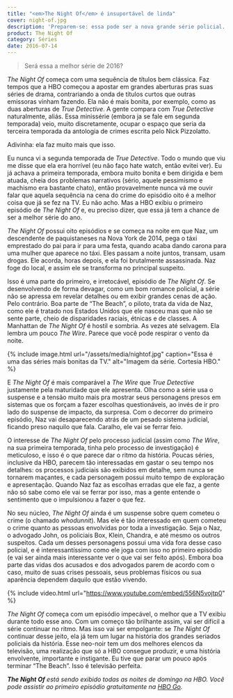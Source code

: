 ```yaml
---
title: "<em>The Night Of</em> é insuportável de linda"
cover: night-of.jpg
description: 'Preparem-se: essa pode ser a nova grande série policial.'
product: The Night Of
category: Séries
date: 2016-07-14
---
```


> Será essa a melhor série de 2016?

_The Night Of_ começa com uma sequência de títulos bem clássica. Faz tempos que a HBO começou a apostar em grandes aberturas pras suas séries de drama, contrariando a onda de títulos curtos que outras emissoras vinham fazendo. Ela não é mais bonita, por exemplo, como as duas aberturas de _True Detective_. A gente compara com _True Detective_ naturalmente, aliás. Essa minissérie (embora ja se fale em segunda temporada) veio, muito discretamente, ocupar o espaço que seria da terceira temporada da antologia de crimes escrita pelo Nick Pizzolatto.

Adivinha: ela faz muito mais que isso.

Eu nunca vi a segunda temporada de _True Detective_. Todo o mundo que viu me disse que ela era horrível (eu não faço hate watch, então evitei ver). Eu já achava a primeira temporada, embora muito bonita e bem dirigida e bem atuada, cheia dos problemas narrativos (sério, aquele pessimismo e machismo era bastante chato), então provavelmente nunca vá me ouvir falar que aquela sequência na cena do crime do episódio oito é a melhor coisa que já se fez na TV. Eu não acho. Mas a HBO exibiu o primeiro episódio de _The Night Of_ e, eu preciso dizer, que essa já tem a chance de ser a melhor série do ano.

_The Night Of_ possui oito episódios e se começa na noite em que Naz, um descendente de paquistaneses na Nova York de 2014, pega o táxi emprestado do pai para ir para uma festa, quando acaba dando carona para uma mulher que aparece no táxi. Eles passam a noite juntos, transam, usam drogas. Ele acorda, horas depois, e ela foi brutalmente assassinada. Naz foge do local, e assim ele se transforma no principal suspeito.

Isso é uma parte do primeiro, e irretocável, episódio de _The Night Of_. Se desenvolvendo de forma devagar, como um bom romance policial, a série não se apressa em revelar detalhes ou em exibir grandes cenas de ação. Pelo contrário. Boa parte de “The Beach”, o piloto, trata da vida de Naz, como ele é tratado nos Estados Unidos que ele nasceu mas que não se sente parte, cheio de disparidades raciais, étnicas e de classes. A Manhattan de _The Night Of_ é hostil e sombria. As vezes até selvagem. Ela lembra um pouco _The Wire_. Parece que você pode respirar o vento da noite.

{% include image.html url="/assets/media/nightof.jpg" caption="Essa é uma das séries mais bonitas da TV." alt="Imagem da série. Cortesia HBO." %}

E _The Night Of_ é mais comparável a _The Wire_ que _True Detective_ justamente pela maturidade que ele apresenta. Olha como a série usa o suspense e a tensão muito mais pra mostrar seus personagens presos em sistemas que os forçam a fazer escolhas questionáveis, ao invés de ir pro lado do suspense de impacto, da surpresa. Com o decorrer do primeiro episódio, Naz vai desaparecendo atrás de um pesado sistema judicial, ficando preso naquilo que fala. Caralho, ele vai se ferrar feio.

O interesse de _The Night Of_ pelo processo judicial (assim como _The Wire_, na sua primeira temporada, tinha pelo processo de investigação) é meticuloso, e isso é o que parece dar o ritmo da história. Poucas séries, inclusive da HBO, parecem tão interessadas em gastar o seu tempo nos detalhes: os processos judiciais são exibidos em detalhe, sem nunca se tornarem maçantes, e cada personagem possui muito tempo de exploração e apresentação. Quando Naz faz as escolhas erradas que ele faz, a gente não só sabe como ele vai se ferrar por isso, mas a gente entende o sentimento que o impulsionou a fazer o que fez.

No seu núcleo, _The Night Of_ ainda é um suspense sobre quem cometeu o crime (o chamado _whodunnit_). Mas ele é tão interessado em quem cometeu o crime quanto as pessoas envolvidas por toda a investigação. Seja o Naz, o advogado John, os policiais Box, Klein, Chandra, e até mesmo os outros suspeitos. Cada um desses personagens possui uma vida fora desse caso policial, e é interessantíssimo como ele joga com isso no primeiro episódio (e vai ser ainda mais interessante ver o que vai ser feito após). Embora boa parte das vidas dos acusados e dos advogados parem de acordo com o caso, muito de suas crises pessoais, seus problemas físicos ou sua aparência dependem daquilo que estão vivendo.

{% include video.html url="https://www.youtube.com/embed/556N5vojtp0" %}

_The Night Of_ começa com um episódio impecável, o melhor que a TV exibiu durante todo esse ano. Com um começo tão brilhante assim, vai ser difícil a série continuar no ritmo. Mas isso vai ser empolgante: se _The Night Of_ continuar desse jeito, ela já tem um lugar na história dos grandes seriados policiais da história. Esse neo-noir tem um dos melhores elencos da televisão, uma realização que só a HBO consegue produzir, e uma história envolvente, importante e instigante. Eu tive que parar um pouco após terminar “The Beach”. Isso é televisão perfeita.

_**The Night Of** está sendo exibido todas as noites de domingo na HBO. Você pode assistir ao primeiro episódio gratuitamente na [HBO Go](http://www.hbogo.com.br/#series/video&assetID=BRGOROSTGP35534)._
